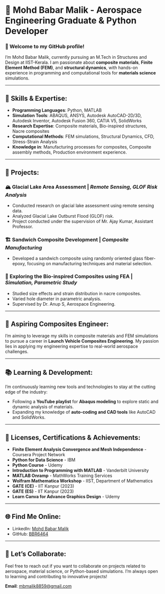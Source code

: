 # 🌟 Mohd Babar Malik - Aerospace Engineering Graduate & Python Developer

### 👋 Welcome to my GitHub profile! 

I’m Mohd Babar Malik, currently pursuing an M.Tech in Structures and Design at IIST-Kerala. I am passionate about **composite materials**, **Finite Element Method (FEM)**, and **structural dynamics**, with hands-on experience in programming and computational tools for **materials science** simulations.

---

## 🔧 **Skills & Expertise**:
- **Programming Languages**: Python, MATLAB
- **Simulation Tools**: ABAQUS, ANSYS, Autodesk AutoCAD-2D/3D, Autodesk Inventor, Autodesk Fusion 360, CATIA V5, SolidWorks
- **Research Expertise**: Composite materials, Bio-inspired structures, Nacre composites
- **Computational Methods**: FEM simulations, Structural Dynamics, CFD, Stress-Strain Analysis
- **Knowledge in**: Manufacturing processes for composites, Composite assembly methods, Production environment experience.

---

## 💼 **Projects**:

### 🏔️ **Glacial Lake Area Assessment** | *Remote Sensing, GLOF Risk Analysis*
- Conducted research on glacial lake assessment using remote sensing data.
- Analyzed Glacial Lake Outburst Flood (GLOF) risk.
- Project conducted under the supervision of Mr. Ajay Kumar, Assistant Professor.

### 🏗️ **Sandwich Composite Development** | *Composite Manufacturing*
- Developed a sandwich composite using randomly oriented glass fiber-epoxy, focusing on manufacturing techniques and material selection.

### 🦠 **Exploring the Bio-inspired Composites using FEA** | *Simulation, Parametric Study*
- Studied size effects and strain distribution in nacre composites.
- Varied hole diameter in parametric analysis.
- Supervised by Dr. Anup S, Aerospace Engineering.

---

## 🚀 **Aspiring Composites Engineer**:
I’m aiming to leverage my skills in composite materials and FEM simulations to pursue a career in **Launch Vehicle Composites Engineering**. My passion lies in applying my engineering expertise to real-world aerospace challenges.

---

## 📚 **Learning & Development**:
I’m continuously learning new tools and technologies to stay at the cutting edge of the industry:
- Following a **YouTube playlist** for **Abaqus modeling** to explore static and dynamic analysis of materials.
- Expanding my knowledge of **auto-coding and CAD tools** like AutoCAD and SolidWorks.

---

## 🌟 **Licenses, Certifications & Achievements**:
- **Finite Element Analysis Convergence and Mesh Independence** - Coursera Project Network
- **Python for Data Science** - IBM
- **Python Course** - Udemy
- **Introduction to Programming with MATLAB** - Vanderbilt University
- **MATLAB Onramp** - MathWorks Training Services
- **Wolfram Mathematica Workshop** - IIST, Department of Mathematics
- **GATE (CE)** - IIT Kanpur (2023)
- **GATE (ES)** - IIT Kanpur (2023)
- **Learn Canva for Advance Graphics Design** - Udemy

---

## 🌐 **Find Me Online**:
- LinkedIn: [Mohd Babar Malik](https://www.linkedin.com/in/BBR003)
- GitHub: [BBR6464](https://github.com/BBR6464)

---

## 💬 **Let’s Collaborate**:
Feel free to reach out if you want to collaborate on projects related to aerospace, material science, or Python-based simulations. I’m always open to learning and contributing to innovative projects!

**Email**: mbmalik8859@gmail.com
